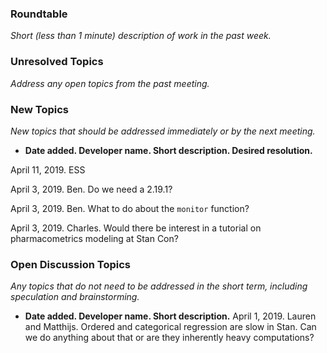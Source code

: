 ### Roundtable
_Short (less than 1 minute) description of work in the past week._

### Unresolved Topics
_Address any open topics from the past meeting._

### New Topics
_New topics that should be addressed immediately or by the next
meeting._
* __Date added. Developer name.  Short description.  Desired resolution.__

April 11, 2019. ESS

April 3, 2019. Ben. Do we need a 2.19.1?

April 3, 2019. Ben. What to do about the `monitor` function?

April 3, 2019. Charles. Would there be interest in a tutorial on pharmacometrics modeling at Stan Con?

### Open Discussion Topics

_Any topics that do not need to be addressed in the short term,
including speculation and brainstorming._

* __Date added. Developer name.  Short description.__
April 1, 2019. Lauren and Matthijs. Ordered and categorical regression are slow in Stan. Can we do anything about that or are they inherently heavy computations?
